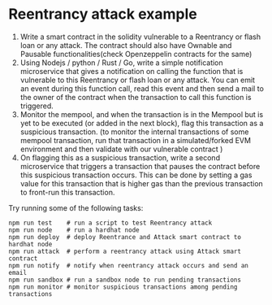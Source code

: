 # Reentrancy attack example

1. Write a smart contract in the solidity vulnerable to a Reentrancy or flash loan or any attack. The contract should also have Ownable and Pausable functionalities(check Openzeppelin contracts for the same)
2. Using Nodejs / python / Rust / Go, write a simple notification microservice that gives a notification on calling the function that is vulnerable to this Reentrancy or flash loan or any attack. You can emit an event during this function call, read this event and then send a mail to the owner of the contract when the transaction to call this function is triggered.
3. Monitor the mempool, and when the transaction is in the Mempool but is yet to be executed (or added in the next block), flag this transaction as a suspicious transaction. (to monitor the internal transactions of some mempool transaction, run that transaction in a simulated/forked EVM environment and then validate with our vulnerable contract
   )
4. On flagging this as a suspicious transaction, write a second microservice that triggers a transaction
   that pauses the contract before this suspicious transaction occurs. This can be done by setting a gas value for this transaction that is higher gas than the previous transaction to front-run this transaction.

Try running some of the following tasks:

```shell
npm run test    # run a script to test Reentrancy attack
npm run node    # run a hardhat node
npm run deploy  # deploy Reentrance and Attack smart contract to hardhat node
npm run attack  # perform a reentrancy attack using Attack smart contract
npm run notify  # notify when reentrancy attack occurs and send an email
npm run sandbox # run a sandbox node to run pending transactions
npm run monitor # monitor suspicious transactions among pending transactions
```
